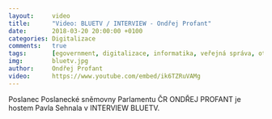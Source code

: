 ```yaml
---
layout:     video
title:      "Video: BLUETV / INTERVIEW - Ondřej Profant"
date:       2018-03-20 20:00:00 +0100
categories: Digitalizace
comments:   true
tags:       [egovernment, digitalizace, informatika, veřejná správa, otevřený software, bezpečnost, otevřený hardware]
img:        bluetv.jpg
author:     Ondřej Profant
video:      https://www.youtube.com/embed/ik6TZRuVAMg
---
```

Poslanec Poslanecké sněmovny Parlamentu ČR ONDŘEJ PROFANT je hostem Pavla Sehnala v INTERVIEW BLUETV.
